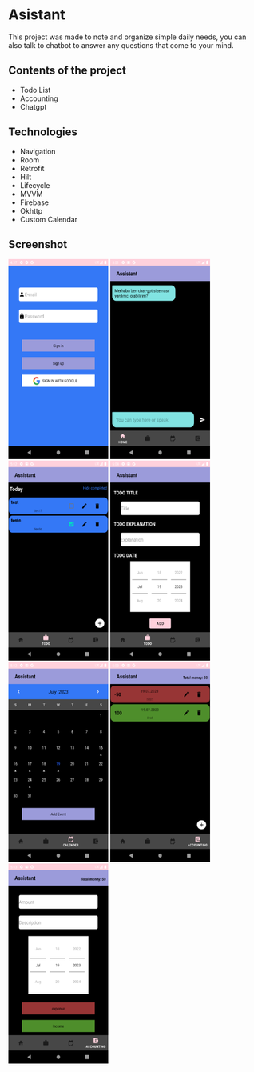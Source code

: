 # Asistant

This project was made to note and organize simple daily needs, you can also talk to chatbot to answer any questions that come to your mind.




## Contents of the project

- Todo List
- Accounting
- Chatgpt


  
## Technologies

- Navigation
- Room
- Retrofit
- Hilt
- Lifecycle
- MVVM
- Firebase
- Okhttp
- Custom Calendar

  
## Screenshot

<img src = "screenshots/loginScreen.png" width="200" height="400"/> <img src = "screenshots/Chat-gptScreen.png" width="200" height="400"/> <img src = "screenshots/todoScreen.png" width="200" height="400"/>
<img src = "screenshots/AddTodoScreen.png" width="200" height="400"/> <img src = "screenshots/CalendarScreen.png" width="200" height="400"/> <img src = "screenshots/AmountScreen.png" width="200" height="400"/>
<img src = "screenshots/addAmountScreen.png" width="200" height="400"/>

  
